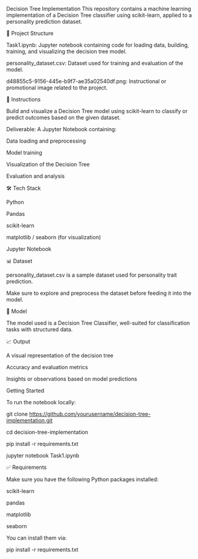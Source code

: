 Decision Tree Implementation This repository contains a machine learning implementation of a Decision Tree classifier using scikit-learn, applied to a personality prediction dataset.

📁 Project Structure

Task1.ipynb: Jupyter notebook containing code for loading data, building, training, and visualizing the decision tree model.

personality_dataset.csv: Dataset used for training and evaluation of the model.

d48855c5-9156-445e-b9f7-ae35a02540df.png: Instructional or promotional image related to the project.

📌 Instructions

Build and visualize a Decision Tree model using scikit-learn to classify or predict outcomes based on the given dataset.

Deliverable: A Jupyter Notebook containing:

Data loading and preprocessing

Model training

Visualization of the Decision Tree

Evaluation and analysis

🛠️ Tech Stack

Python

Pandas

scikit-learn

matplotlib / seaborn (for visualization)

Jupyter Notebook

📊 Dataset

personality_dataset.csv is a sample dataset used for personality trait prediction.

Make sure to explore and preprocess the dataset before feeding it into the model.

🧠 Model

The model used is a Decision Tree Classifier, well-suited for classification tasks with structured data.

📈 Output

A visual representation of the decision tree

Accuracy and evaluation metrics

Insights or observations based on model predictions

Getting Started

To run the notebook locally:

git clone https://github.com/yourusername/decision-tree-implementation.git

cd decision-tree-implementation

pip install -r requirements.txt

jupyter notebook Task1.ipynb

✅ Requirements

Make sure you have the following Python packages installed:

scikit-learn

pandas

matplotlib

seaborn

You can install them via:

pip install -r requirements.txt
